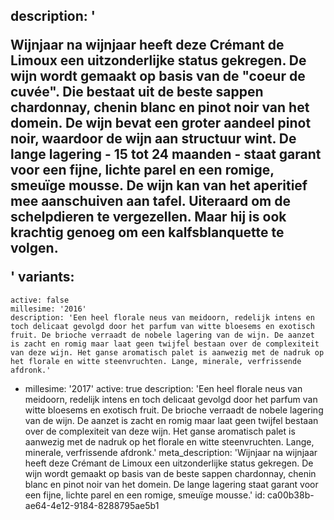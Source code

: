 description: '<p>Wijnjaar na wijnjaar heeft deze Crémant de Limoux een uitzonderlijke status gekregen. De wijn wordt gemaakt op basis van de "coeur de cuvée". Die bestaat uit de beste sappen chardonnay, chenin blanc en pinot noir van het domein. De wijn bevat een groter aandeel pinot noir, waardoor de wijn aan structuur wint. De lange lagering - 15 tot 24 maanden - staat garant voor een fijne, lichte parel en een romige, smeuïge mousse. De wijn kan van het aperitief mee aanschuiven aan tafel. Uiteraard om de schelpdieren te vergezellen. Maar hij is ook krachtig genoeg om een kalfsblanquette te volgen.</p>'
variants:
  -
    active: false
    millesime: '2016'
    description: 'Een heel florale neus van meidoorn, redelijk intens en toch delicaat gevolgd door het parfum van witte bloesems en exotisch fruit. De brioche verraadt de nobele lagering van de wijn. De aanzet is zacht en romig maar laat geen twijfel bestaan over de complexiteit van deze wijn. Het ganse aromatisch palet is aanwezig met de nadruk op het florale en witte steenvruchten. Lange, minerale, verfrissende afdronk.'
  -
    millesime: '2017'
    active: true
    description: 'Een heel florale neus van meidoorn, redelijk intens en toch delicaat gevolgd door het parfum van witte bloesems en exotisch fruit. De brioche verraadt de nobele lagering van de wijn. De aanzet is zacht en romig maar laat geen twijfel bestaan over de complexiteit van deze wijn. Het ganse aromatisch palet is aanwezig met de nadruk op het florale en witte steenvruchten. Lange, minerale, verfrissende afdronk.'
meta_description: 'Wijnjaar na wijnjaar heeft deze Crémant de Limoux een uitzonderlijke status gekregen. De wijn wordt gemaakt op basis van de  beste sappen chardonnay, chenin blanc en pinot noir van het domein. De lange lagering staat garant voor een fijne, lichte parel en een romige, smeuïge mousse.'
id: ca00b38b-ae64-4e12-9184-8288795ae5b1
